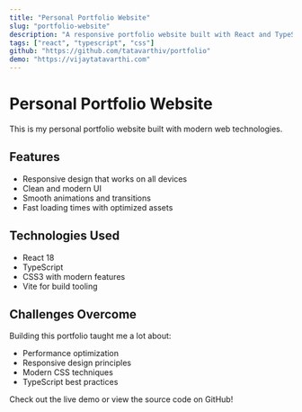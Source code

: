 ```yaml
---
title: "Personal Portfolio Website"
slug: "portfolio-website"
description: "A responsive portfolio website built with React and TypeScript, featuring a clean design and smooth animations."
tags: ["react", "typescript", "css"]
github: "https://github.com/tatavarthiv/portfolio"
demo: "https://vijaytatavarthi.com"
---
```


# Personal Portfolio Website

This is my personal portfolio website built with modern web technologies.

## Features

- Responsive design that works on all devices
- Clean and modern UI
- Smooth animations and transitions
- Fast loading times with optimized assets

## Technologies Used

- React 18
- TypeScript
- CSS3 with modern features
- Vite for build tooling

## Challenges Overcome

Building this portfolio taught me a lot about:

- Performance optimization
- Responsive design principles
- Modern CSS techniques
- TypeScript best practices

Check out the live demo or view the source code on GitHub!
